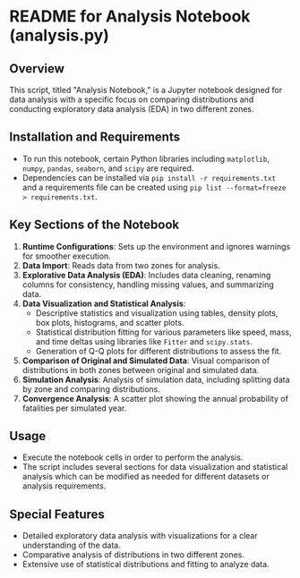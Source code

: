 # README for Analysis Notebook (analysis.py)

## Overview
This script, titled "Analysis Notebook," is a Jupyter notebook designed for data analysis with a specific focus on comparing distributions and conducting exploratory data analysis (EDA) in two different zones.

## Installation and Requirements
- To run this notebook, certain Python libraries including `matplotlib`, `numpy`, `pandas`, `seaborn`, and `scipy` are required.
- Dependencies can be installed via `pip install -r requirements.txt` and a requirements file can be created using `pip list --format=freeze > requirements.txt`.

## Key Sections of the Notebook
1. **Runtime Configurations**: Sets up the environment and ignores warnings for smoother execution.
2. **Data Import**: Reads data from two zones for analysis.
3. **Explorative Data Analysis (EDA)**: Includes data cleaning, renaming columns for consistency, handling missing values, and summarizing data.
4. **Data Visualization and Statistical Analysis**:
   - Descriptive statistics and visualization using tables, density plots, box plots, histograms, and scatter plots.
   - Statistical distribution fitting for various parameters like speed, mass, and time deltas using libraries like `Fitter` and `scipy.stats`.
   - Generation of Q-Q plots for different distributions to assess the fit.
5. **Comparison of Original and Simulated Data**: Visual comparison of distributions in both zones between original and simulated data.
6. **Simulation Analysis**: Analysis of simulation data, including splitting data by zone and comparing distributions.
7. **Convergence Analysis**: A scatter plot showing the annual probability of fatalities per simulated year.

## Usage
- Execute the notebook cells in order to perform the analysis.
- The script includes several sections for data visualization and statistical analysis which can be modified as needed for different datasets or analysis requirements.

## Special Features
- Detailed exploratory data analysis with visualizations for a clear understanding of the data.
- Comparative analysis of distributions in two different zones.
- Extensive use of statistical distributions and fitting to analyze data.